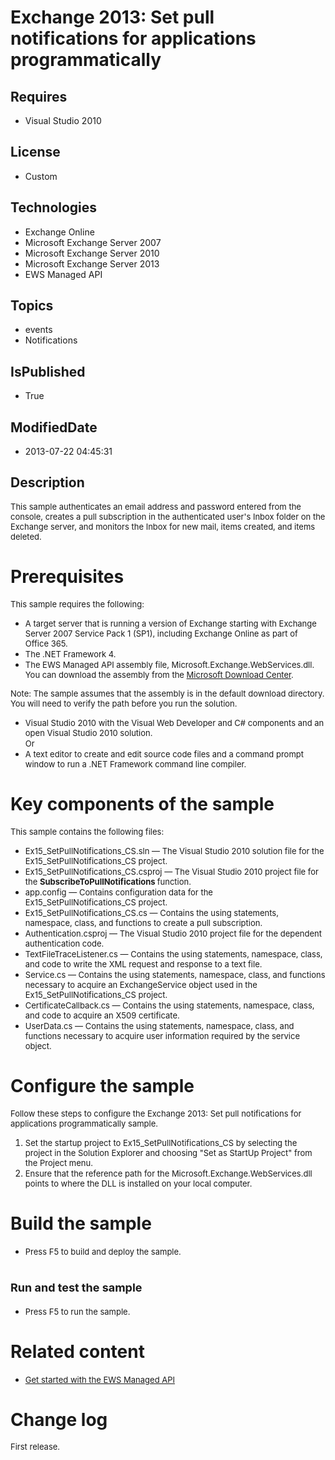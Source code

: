 # Exchange 2013: Set pull notifications for applications programmatically
## Requires
* Visual Studio 2010
## License
* Custom
## Technologies
* Exchange Online
* Microsoft Exchange Server 2007
* Microsoft Exchange Server 2010
* Microsoft Exchange Server 2013
* EWS Managed API
## Topics
* events
* Notifications
## IsPublished
* True
## ModifiedDate
* 2013-07-22 04:45:31
## Description

<p><span style="font-size:small">This sample authenticates an email address and password entered from the console, creates a pull subscription in the authenticated user's Inbox folder on the Exchange server, and monitors the Inbox for new mail, items created,
 and items deleted.</span></p>
<h1>Prerequisites</h1>
<p><span style="font-size:small">This sample requires the following:</span></p>
<ul>
<li><span style="font-size:small">A target server that is running a version of Exchange starting with Exchange Server 2007 Service Pack 1 (SP1), including Exchange Online as part of Office&nbsp;365.</span>
</li><li><span style="font-size:small">The .NET Framework 4.</span> </li><li><span style="font-size:small">The EWS Managed API assembly file, Microsoft.Exchange.WebServices.dll. You can download the assembly from the
<a href="http://go.microsoft.com/fwlink/?LinkID=255472">Microsoft Download Center</a>.</span>
</li></ul>
<p><span style="font-size:small">Note: </span><span style="font-size:small">The sample assumes that the assembly is in the default download directory. You will need to verify the path before you run the solution.</span></p>
<ul>
<li><span style="font-size:small">Visual Studio 2010 with the Visual Web Developer and C# components and an open Visual Studio 2010 solution.</span><br>
<span style="font-size:small">Or</span> </li><li><span style="font-size:small">A text editor to create and edit source code files and a command prompt window to run a .NET Framework command line compiler.</span>
</li></ul>
<h1>Key components of the sample</h1>
<p><span style="font-size:small">This sample contains the following files:</span></p>
<ul>
<li><span style="font-size:small">Ex15_SetPullNotifications_CS.sln &mdash; The Visual Studio 2010 solution file for the Ex15_SetPullNotifications_CS project.</span>
</li><li><span style="font-size:small">Ex15_SetPullNotifications_CS.csproj &mdash; The Visual Studio 2010 project file for the
<strong>SubscribeToPullNotifications </strong>function.</span> </li><li><span style="font-size:small">app.config &mdash; Contains configuration data for the Ex15_SetPullNotifications_CS project.</span>
</li><li><span style="font-size:small">Ex15_SetPullNotifications_CS.cs &mdash; Contains the using statements, namespace, class, and functions to create a pull subscription.</span>
</li><li><span style="font-size:small">Authentication.csproj &mdash; The Visual Studio 2010 project file for the dependent authentication code.</span>
</li><li><span style="font-size:small">TextFileTraceListener.cs &mdash; Contains the using statements, namespace, class, and code to write the XML request and response to a text file.</span>
</li><li><span style="font-size:small">Service.cs &mdash; Contains the using statements, namespace, class, and functions necessary to acquire an ExchangeService object used in the Ex15_SetPullNotifications_CS project.</span>
</li><li><span style="font-size:small">CertificateCallback.cs &mdash; Contains the using statements, namespace, class, and code to acquire an X509 certificate.</span>
</li><li><span style="font-size:small">UserData.cs &mdash; Contains the using statements, namespace, class, and functions necessary to acquire user information required by the service object.</span>
</li></ul>
<h1>Configure the sample</h1>
<p><span style="font-size:small">Follow these steps to configure the Exchange 2013: Set pull notifications for applications programmatically sample.</span></p>
<ol>
<li><span style="font-size:small">Set the startup project to Ex15_SetPullNotifications_CS by selecting the project in the Solution Explorer and choosing &quot;Set as StartUp Project&quot; from the Project menu.</span>
</li><li><span style="font-size:small">Ensure that the reference path for the Microsoft.Exchange.WebServices.dll points to where the DLL is installed on your local computer.</span>
</li></ol>
<h1>Build the sample</h1>
<ul>
<li><span style="font-size:small">Press F5 to build and deploy the sample.</span>
</li></ul>
<h1><span style="font-size:large">Run and test the sample </span></h1>
<ul>
<li><span style="font-size:small">Press F5 to run the sample.</span> </li></ul>
<h1>Related content</h1>
<ul>
<li><span style="font-size:small"><a href="http://go.microsoft.com/fwlink/?LinkID=301827">Get started with the EWS Managed API</a></span>
</li></ul>
<h1>Change log</h1>
<p><span style="font-size:small">First release.</span></p>
